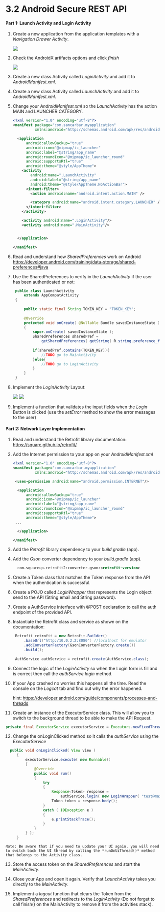 # 3.2 Android Secure REST API


#### Part 1: Launch Activity and Login Activity 

1. Create a new application from the application templates with a *Navigation Drawer Activity*.
    
    ![](images/navigation-drawer-activity.png)

2. Check the AndroidX artifacts options and click *finish*

    ![](images/android-x.png)
    
3. Create a new class Activity called *LoginActivity* and add it to *AndroidManifest.xml*.

4. Create a new class Activity called *LaunchActivity* and add it to *AndroidManifest.xml*.

5. Change your *AndroidManifest.xml* so the *LaunchActivity* has the action MAIN and LAUNCHER CATEGORY.

    ```xml
    <?xml version="1.0" encoding="utf-8"?>
    <manifest package="com.sancarbar.myapplication"
              xmlns:android="http://schemas.android.com/apk/res/android">
    
      <application
          android:allowBackup="true"
          android:icon="@mipmap/ic_launcher"
          android:label="@string/app_name"
          android:roundIcon="@mipmap/ic_launcher_round"
          android:supportsRtl="true"
          android:theme="@style/AppTheme">
        <activity
            android:name=".LaunchActivity"
            android:label="@string/app_name"
            android:theme="@style/AppTheme.NoActionBar">
          <intent-filter>
            <action android:name="android.intent.action.MAIN" />
    
            <category android:name="android.intent.category.LAUNCHER" />
          </intent-filter>
        </activity>
    
        <activity android:name=".LoginActivity"/>
        <activity android:name=".MainActivity"/>
    
    
      </application>
    
    </manifest>
    ```
6. Read and understand how *SharedPreferences* work on Android
    https://developer.android.com/training/data-storage/shared-preferences#java
    
7. Use the SharedPreferences to verify in the *LaunchActivity* if the user has been authenticated or not:
   ```java
    public class LaunchActivity
        extends AppCompatActivity
    {
    
        public static final String TOKEN_KEY = "TOKEN_KEY";
    
        @Override
        protected void onCreate( @Nullable Bundle savedInstanceState )
        {
            super.onCreate( savedInstanceState );
            SharedPreferences sharedPref =
                getSharedPreferences( getString( R.string.preference_file_key ), Context.MODE_PRIVATE );
    
            if(sharedPref.contains(TOKEN_KEY)){
                //TODO go to MainActivity
            }else{
                //TODO go to LoginActivity
            }
        }
    }

   ```
8. Implement the *LoginActivity* Layout: 

      ![](images/login-activity.png)
	  ![](images/1.png)
      
9. Implement a function that validates the input fields when the *Login* Button is clicked (use the *setError* method to show the error messages to the user)

#### Part 2: Network Layer Implementation

1. Read and understand the Retrofit library documentation:
    https://square.github.io/retrofit/
    
2. Add the Internet permission to your app on your *AndroidManifest.xml*

    ```xml
    <?xml version="1.0" encoding="utf-8"?>
    <manifest package="com.sancarbar.myapplication"
              xmlns:android="http://schemas.android.com/apk/res/android">
    
     <uses-permission android:name="android.permission.INTERNET"/>
 
      <application
          android:allowBackup="true"
          android:icon="@mipmap/ic_launcher"
          android:label="@string/app_name"
          android:roundIcon="@mipmap/ic_launcher_round"
          android:supportsRtl="true"
          android:theme="@style/AppTheme">
     ...
    
      </application>
    
    </manifest>
    ```      
    
3. Add the *Retrofit* library dependency to your *build.gradle* (app).

4. Add the *Gson* converter dependency to your *build.gradle* (app).   

    ```xml
      com.squareup.retrofit2:converter-gson:<retrofit-version>
    ``` 
5. Create a Token class that matches the Token response from the API when the authentication is successful.

6. Create a POJO called *LoginWrapper* that represents the Login object send to the API (String email and String password).

7. Create a AuthService interface with @POST declaration to call the auth endpoint of the provided API.

8. Instantiate the Retrofit class and service as shown on the documentation: 
   ```java
    Retrofit retrofit = new Retrofit.Builder()
        .baseUrl("http:/10.0.2.2:8080") //localhost for emulator
        .addConverterFactory(GsonConverterFactory.create())
        .build();
    
    AuthService authService = retrofit.create(AuthService.class);

   ```
   
9. Connect the logic of the *LoginActivity* so when the Login form is fill and is correct then call the *authService.login* method.

10. If your App crashed no worries this happens all the time. Read the console on the *Logcat* tab and find out why the error happened.

    hint:   https://developer.android.com/guide/components/processes-and-threads 

11. Create an instance of the ExecutorService class. This will allow you to switch to the background thread to be able to make the  API Request.
   ```java
   private final ExecutorService executorService = Executors.newFixedThreadPool( 1 );

   ```
   
12. Change the onLoginClicked method so it calls the *authService* using the *ExecutorService*

   ```java
     public void onLoginClicked( View view )
        {
            executorService.execute( new Runnable()
            {
                @Override
                public void run()
                {
                    try
                    {
                        Response<Token> response =
                            authService.login( new LoginWrapper( "test@mail.com", "password" ) ).execute();
                        Token token = response.body();
                    }
                    catch ( IOException e )
                    {
                        e.printStackTrace();
                    }
                }
            } );
        }

   ```
   
    Note: Be aware that if you need to update your UI again, you will need to switch back the UI thread by calling the *runOnUiThread()* method that belongs to the Activity class.
    
13. Store the access token on the *SharedPreferences* and start the *MainActivity*.

14. Close your App and open it again. Verify that *LaunchActivity* takes you directly to the *MainActivity*.

15. Implement a *logout* function that clears the Token from the *SharedPreferences* and redirects to the *LoginActivity* (Do not forget to call finish() on the MainActivity to remove it from the activities stack).
